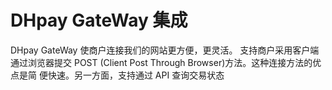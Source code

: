 # DHpay GateWay 集成

DHpay GateWay 使商户连接我们的网站更方便，更灵活。 支持商户采用客户端通过浏览器提交 POST (Client Post Through Browser)方法。这种连接方法的优点是简
便快速。另一方面，支持通过 API 查询交易状态